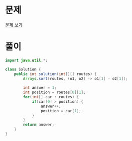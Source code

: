 # 문제
[문제 보기](https://school.programmers.co.kr/learn/courses/30/lessons/42884)
# 풀이
```java
import java.util.*;

class Solution {
    public int solution(int[][] routes) {
        Arrays.sort(routes, (o1, o2) -> o1[1] - o2[1]);
        
        int answer = 1;
        int position = routes[0][1];
        for(int[] car : routes) {
            if(car[0] > position) {
                answer++;
                position = car[1];
            }
        }
        return answer;
    }
}
```